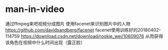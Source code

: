 # man-in-video
通过ffmpeg来吧视频分成图片
使用facenet来识别图片中的人物
https://github.com/davidsandberg/facenet
facenet使用训练好的20180402-114759
https://download.csdn.net/download/rookie_wei/10609076
从而获得该角色在视频中什么时间出现（露正脸）